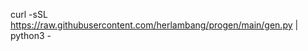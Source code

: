 curl -sSL https://raw.githubusercontent.com/herlambang/progen/main/gen.py | python3 - <project name>
